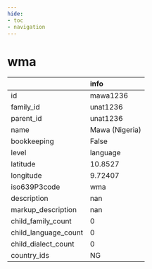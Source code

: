 ```yaml
---
hide:
- toc
- navigation
---
```

# wma
|                      | info           |
|:---------------------|:---------------|
| id                   | mawa1236       |
| family_id            | unat1236       |
| parent_id            | unat1236       |
| name                 | Mawa (Nigeria) |
| bookkeeping          | False          |
| level                | language       |
| latitude             | 10.8527        |
| longitude            | 9.72407        |
| iso639P3code         | wma            |
| description          | nan            |
| markup_description   | nan            |
| child_family_count   | 0              |
| child_language_count | 0              |
| child_dialect_count  | 0              |
| country_ids          | NG             |